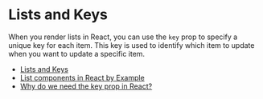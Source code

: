 # Lists and Keys

When you render lists in React, you can use the `key` prop to specify a unique key for each item. This key is used to identify which item to update when you want to update a specific item.

- [Lists and Keys](https://reactjs.org/docs/lists-and-keys.html)
- [List components in React by Example](https://www.robinwieruch.de/react-list-component/)
- [Why do we need the key prop in React?](https://www.robinwieruch.de/react-list-key/)
